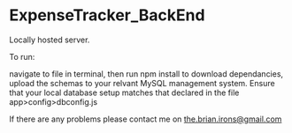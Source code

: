 # ExpenseTracker_BackEnd

Locally hosted server.

To run:

navigate to file in terminal, then run npm install to download dependancies,
upload the schemas to your relvant MySQL management system.
Ensure that your local database setup matches that declared in the file app>config>dbconfig.js

If there are any problems please contact me on the.brian.irons@gmail.com
